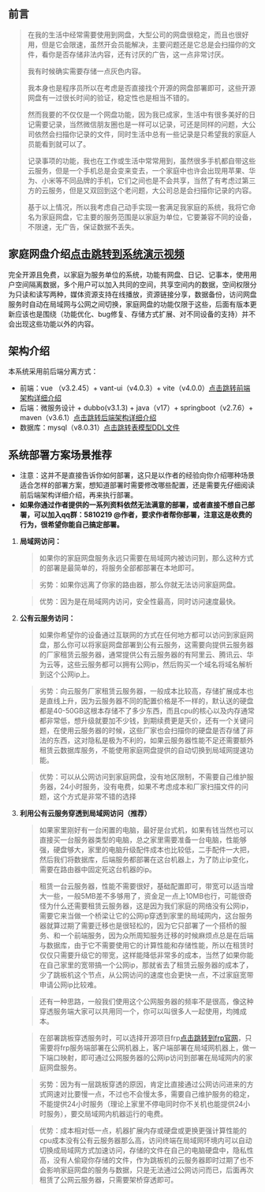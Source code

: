 ## 前言
> 在我的生活中经常需要使用到网盘，大型公司的网盘很稳定，而且也很好用，但是它会限速，虽然开会员能解决，主要问题还是它总是会扫描你的文件，看你是否存储非法内容，还有讨厌的广告，这一点非常讨厌。
> 
> 我有时候确实需要存储一点灰色内容。
> 
> 我本身也是程序员所以在考虑是否直接找个开源的网盘部署即可，这些开源网盘有一过很长时间的验证，稳定性也是相当不错的。
> 
> 然而我要的不仅仅是一个网盘功能，因为我已成家，生活中有很多美好的日记需要记录，当然微信朋友圈也是一样可以记录，可还是同样的问题，大公司依然会扫描你记录的文件，同时生活中总有一些记录是只希望我的家庭人员能看到就可以了。
> 
> 记录事项的功能，我也在工作或生活中常常用到，虽然很多手机都自带这些云服务，但是一个手机总是会变来变去，一个家庭中也许会出现用苹果、华为、小米等不同品牌的手机，它们之间也是不会共享，当然了有考虑过第三方的云服务，但是又双回到这个老问题，大公司总是会扫描你记录的内容。
> 
> 基于以上情况，所以我考虑自己动手实现一套满足我家庭的系统，我将它命名为家庭网盘，它主要的服务范围是以家庭为单位，它要兼容不同的设备，不限速，无广告，保证数据不丢失。
## 家庭网盘介绍[点击跳转到系统演示视频](todo)
完全开源且免费，以家庭为服务单位的系统，功能有网盘、日记、记事本，使用用户空间隔离数据，多个用户可以加入共同的空间，共享空间内的数据，空间权限分为只读和读写两种，媒体资源支持在线播放，资源链接分享，数据备份，访问网盘服务时自动在局域网与公网之间切换，家庭网盘的功能仅限于这些，后面有版本更新应该也是围绕（功能优化、bug修复、存储方式扩展、对不同设备的支持）并不会出现这些功能以外的内容。
## 架构介绍
本系统采用前后端分离方式：
* 前端：vue （v3.2.45）+ vant-ui（v4.0.3）+ vite（v4.0.0）[点击跳转前端架构详细介绍](https://github.com/js1688/family-disk/tree/main/family-disk-html#readme) 
* 后端：微服务设计 + dubbo(v3.1.3) + java（v17）+ springboot（v2.7.6）+ maven（v3.6.1）[点击跳转后端架构详细介绍](https://github.com/js1688/family-disk/tree/main/family-disk-service#readme) 
* 数据库：mysql（v8.0.31）[点击跳转表模型DDL文件](https://github.com/js1688/family-disk/tree/main/mysql-table-model/DDL)
## 系统部署方案场景推荐
* 注意：这并不是直接告诉你如何部署，这只是以作者的经验向你介绍哪种场景适合怎样的部署方案，想知道部署时需要修改哪些配置，还是需要先仔细阅读前后端架构详细介绍，再来执行部署。
* **如果你通过作者提供的一系列资料依然无法满意的部署，或者直接不想自己部署，可以加入qq群：5810219 @作者，要求作者帮你部署，注意这是收费的行为，很希望你能自己搞定部署。**
1. **局域网访问：**
    > 如果你的家庭网盘服务永远只需要在局域网内被访问到，那么这种方式的部署是最简单的，将服务全部都部署在本地即可。
    
    > 劣势：如果你远离了你家的路由器，那么你就无法访问家庭网盘。
    
    > 优势：因为是在局域网内访问，安全性最高，同时访问速度最快。
2. **公有云服务访问：**
    > 如果你希望你的设备通过互联网的方式在任何地方都可以访问到家庭网盘，那么你可以将家庭网盘部署到公有云服务，这需要向提供云服务器的厂家租赁云服务器，通常提供公有云服务器的有阿里云、腾讯云、华为云等，这些云服务都可以拥有公网ip，然后购买一个域名将域名解析到这个公网ip上。
    
    > 劣势：向云服务厂家租赁云服务器，一般成本比较高，存储扩展成本也是直线上升，因为云服务器不同的配置价格是不一样的，默认送的硬盘都是40-50GB这根本存储不了多少东西，而且cpu的核心以及内存通常都非常低，想升级就要加不少钱，到期续费更是天价，还有一个关键问题，在使用云服务器的时候，这些厂家也会扫描你的硬盘是否存储了非法的东西，这对隐私是极为不利的，如果云服务器性能不足还需要额外租赁云数据库服务，不能使用家庭网盘提供的自动切换到局域网提速功能。
    
    > 优势：可以从公网访问到家庭网盘，没有地区限制，不需要自己维护服务器，24小时服务，没有电费，如果不考虑成本和厂家扫描文件的问题，这个方式是非常不错的选择
3. **利用公有云服务穿透到局域网访问（推荐）**
    > 如果家里刚好有一台闲置的电脑，最好是台式机，如果有钱当然也可以直接买一台服务器类型的电脑，总之家里需要准备一台电脑，性能够强，硬盘够大，家里的电脑升级配件成本也比较低，二手配件一大把，然后我们将数据库，后端服务都部署在这台机器上，为了防止ip变化，需要在路由器中固定死这台机器的ip。
    
    > 租赁一台云服务器，性能不需要很好，基础配置即可，带宽可以适当增大一些，一般5MB差不多够用了，资金足一点上10MB也行，可能很奇怪为什么还需要租赁云服务器，这是因为我们家庭的网络没有公网ip，需要它来当做一个桥梁让它的公网ip穿透到家里的局域网内，这台服务器就算过期了需要迁移也是很轻松的，因为它只部署了一个搭桥的服务、和一个前端服务，因为众所周知服务迁移的时候麻烦点总是在后端与数据库，由于它不需要使用它的计算性能和存储性能，所以在租赁时仅仅只需要升级它的带宽，这样能降低非常多的成本，当然了如果你能在自己家里的宽带搞一个公网ip，那就省去了租赁云服务器的成本了，少了跳板机这个节点，从公网访问的速度也会更快一点，不过家庭宽带申请公网ip比较难。
    
    > 还有一种思路，一般我们使用这个公网服务器的频率不是很高，像这种穿透服务端大家可以共用同一个，你可以叫很多人一起使用，均摊成本。
    
    > 在部署跳板穿透服务时，可以选择开源项目frp[点击跳转到frp官网](https://gofrp.org/docs/overview/)，只需要将frp服务端部署在公网机器上，客户端部署在局域网机器上，做一下端口映射，即可通过公网服务器的公网ip访问到部署在局域网内的家庭网盘服务。
    
    > 劣势：因为有一层跳板穿透的原因，肯定比直接通过公网访问进来的方式网速对比要慢一点，不过也不会慢太多，需要自己维护服务的稳定，不能提供24小时服务（理论上家里不停电同时你不关机也能提供24小时服务），要交局域网内机器运行的电费。
    
    > 优势：成本相对低一点，机器扩展内存或硬盘或更换更强计算性能的cpu成本没有公有云服务器那么高，访问终端在局域网环境内可以自动切换成局域网方式加速访问，存储的文件在自己的电脑硬盘中，隐私性高，没有人偷窥你存储的文件，作为跳板机的云服务器即时过期了也不会影响家庭网盘的服务与数据，只是无法通过公网访问而已，后面再次租赁了公网云服务器，只需要架桥穿透即可。

